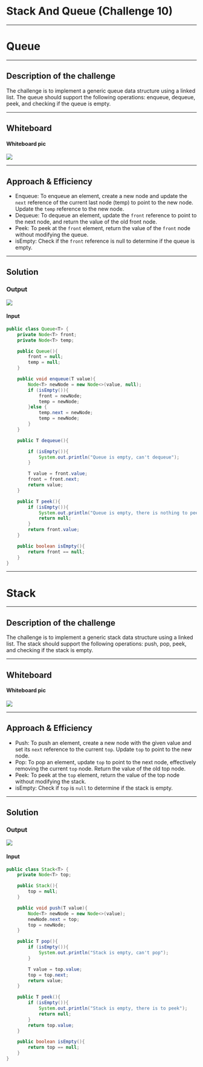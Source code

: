# Stack And Queue (Challenge 10)

---

# Queue

---

## Description of the challenge

The challenge is to implement a generic queue data structure using a linked list. The queue should support the following operations: enqueue, dequeue, peek, and checking if the queue is empty.

---

## Whiteboard

#### Whiteboard pic

![](img/QueueW.jpg)

---

## Approach & Efficiency

- Enqueue: To enqueue an element, create a new node and update the `next` reference of the current last node (temp) to point to the new node. Update the `temp` reference to the new node.
- Dequeue: To dequeue an element, update the `front` reference to point to the next node, and return the value of the old front node.
- Peek: To peek at the `front` element, return the value of the `front` node without modifying the queue.
- isEmpty: Check if the `front` reference is null to determine if the queue is empty.

---

## Solution

### Output

![](img/queueOutput.png)

#### Input

```java
public class Queue<T> {
    private Node<T> front;
    private Node<T> temp;

    public Queue(){
        front = null;
        temp = null;
    }

    public void enqueue(T value){
        Node<T> newNode = new Node<>(value, null);
        if (isEmpty()){
            front = newNode;
            temp = newNode;
        }else {
            temp.next = newNode;
            temp = newNode;
        }
    }

    public T dequeue(){

        if (isEmpty()){
            System.out.println("Queue is empty, can't dequeue");
        }

        T value = front.value;
        front = front.next;
        return value;
    }

    public T peek(){
        if (isEmpty()){
            System.out.println("Queue is empty, there is nothing to peek");
            return null;
        }
        return front.value;
    }

    public boolean isEmpty(){
        return front == null;
    }
}

```

---

# Stack

---

## Description of the challenge

The challenge is to implement a generic stack data structure using a linked list. The stack should support the following operations: push, pop, peek, and checking if the stack is empty.

---

## Whiteboard

#### Whiteboard pic

![](img/StackW.jpg)

---

## Approach & Efficiency

- Push: To push an element, create a new node with the given value and set its `next` reference to the current `top`. Update `top` to point to the new node.
- Pop: To pop an element, update `top` to point to the next node, effectively removing the current `top` node. Return the value of the old top node.
- Peek: To peek at the `top` element, return the value of the top node without modifying the stack.
- isEmpty: Check if `top` is `null` to determine if the stack is empty.

---

## Solution

### Output

![](img/stackOutput.png)

#### Input

```java
public class Stack<T> {
    private Node<T> top;

    public Stack(){
        top = null;
    }

    public void push(T value){
        Node<T> newNode = new Node<>(value);
        newNode.next = top;
        top = newNode;
    }

    public T pop(){
        if (isEmpty()){
            System.out.println("Stack is empty, can't pop");
        }

        T value = top.value;
        top = top.next;
        return value;
    }

    public T peek(){
        if (isEmpty()){
            System.out.println("Stack is empty, there is to peek");
            return null;
        }
        return top.value;
    }

    public boolean isEmpty(){
        return top == null;
    }
}

```
